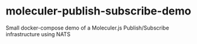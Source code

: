# moleculer-publish-subscribe-demo
Small docker-compose demo of a Moleculer.js Publish/Subscribe infrastructure using NATS
